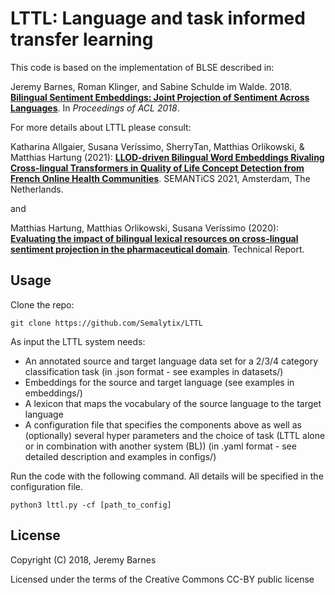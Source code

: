 LTTL: Language and task informed transfer learning
==============

This code is based on the implementation of BLSE described in: 

Jeremy Barnes, Roman Klinger, and Sabine Schulde im Walde. 2018. [**Bilingual Sentiment Embeddings: Joint Projection of Sentiment Across Languages**](http://aclweb.org/anthology/P18-1231). In *Proceedings of ACL 2018*.

For more details about LTTL please consult:

Katharina Allgaier, Susana Veríssimo, SherryTan, Matthias Orlikowski, & Matthias Hartung (2021): [**LLOD-driven Bilingual Word Embeddings Rivaling Cross-lingual Transformers in Quality of Life Concept Detection from French Online Health Communities**](https://doi.org/10.5281/zenodo.5011771). SEMANTiCS 2021, Amsterdam, The Netherlands.

and

Matthias Hartung, Matthias Orlikowski, Susana Veríssimo (2020): [**Evaluating the impact of bilingual lexical resources on cross-lingual sentiment projection in the pharmaceutical domain**](https://doi.org/10.5281/zenodo.3707940). Technical Report. 

Usage
--------

Clone the repo:

```
git clone https://github.com/Semalytix/LTTL
```
As input the LTTL system needs:
* An annotated source and target language data set for a 2/3/4 category classification task (in .json format - see examples in datasets/)
* Embeddings for the source and target language (see examples in embeddings/)
* A lexicon that maps the vocabulary of the source language to the target language
* A configuration file that specifies the components above as well as (optionally) several hyper parameters and the choice of task (LTTL alone or in combination with another system (BL)) (in .yaml format - see detailed description and examples in configs/)

Run the code with the following command. All details will be specified in the configuration file.
```
python3 lttl.py -cf [path_to_config]
``` 




License
-------

Copyright (C) 2018, Jeremy Barnes

Licensed under the terms of the Creative Commons CC-BY public license
